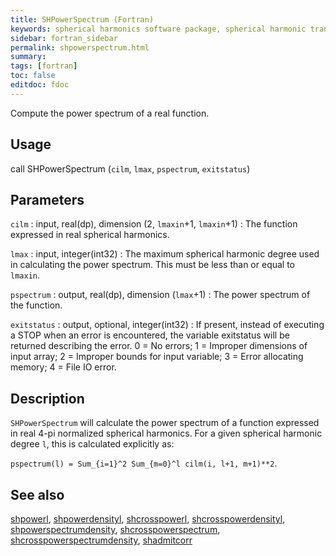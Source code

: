 ```yaml
---
title: SHPowerSpectrum (Fortran)
keywords: spherical harmonics software package, spherical harmonic transform, legendre functions, multitaper spectral analysis, fortran, Python, gravity, magnetic field
sidebar: fortran_sidebar
permalink: shpowerspectrum.html
summary:
tags: [fortran]
toc: false
editdoc: fdoc
---
```


Compute the power spectrum of a real function.

## Usage

call SHPowerSpectrum (`cilm`, `lmax`, `pspectrum`, `exitstatus`)

## Parameters

`cilm` : input, real(dp), dimension (2, `lmaxin`+1, `lmaxin`+1)
:   The function expressed in real spherical harmonics.

`lmax` : input, integer(int32)
:   The maximum spherical harmonic degree used in calculating the power spectrum. This must be less than or equal to `lmaxin`.

`pspectrum` : output, real(dp), dimension (`lmax`+1)
:   The power spectrum of the function.

`exitstatus` : output, optional, integer(int32)
:   If present, instead of executing a STOP when an error is encountered, the variable exitstatus will be returned describing the error. 0 = No errors; 1 = Improper dimensions of input array; 2 = Improper bounds for input variable; 3 = Error allocating memory; 4 = File IO error.

## Description

`SHPowerSpectrum` will calculate the power spectrum of a function expressed in real 4-pi normalized spherical harmonics. For a given spherical harmonic degree `l`, this is calculated explicitly as:

`pspectrum(l) = Sum_{i=1}^2 Sum_{m=0}^l cilm(i, l+1, m+1)**2`.

## See also

[shpowerl](shpowerl.html), [shpowerdensityl](shpowerdensityl.html), [shcrosspowerl](shcrosspowerl.html), [shcrosspowerdensityl](shcrosspowerdensityl.html), [shpowerspectrumdensity](shpowerspectrumdensity.html), [shcrosspowerspectrum](shcrosspowerspectrum.html), [shcrosspowerspectrumdensity](shcrosspowerspectrumdensity.html), [shadmitcorr](shadmitcorr.html)
